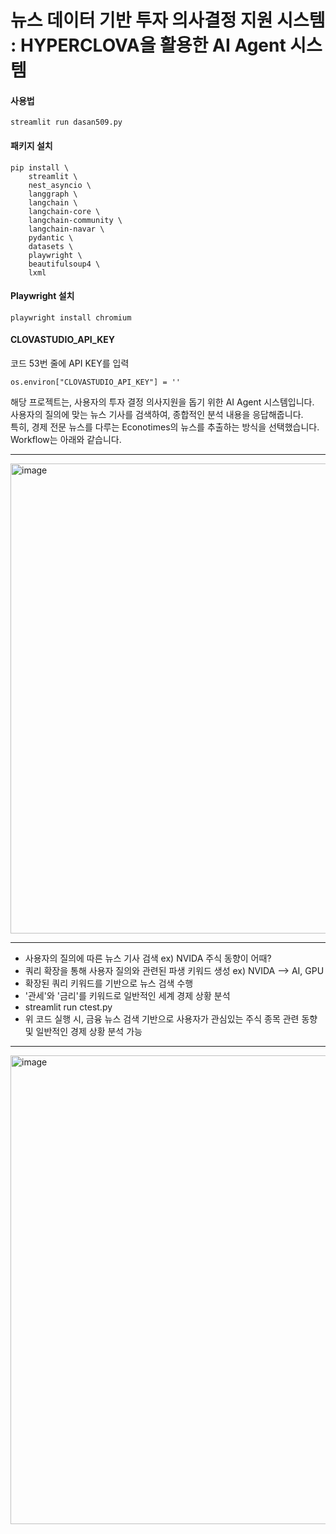# 뉴스 데이터 기반 투자 의사결정 지원 시스템 : HYPERCLOVA을 활용한 AI Agent 시스템

#### 사용법
```
streamlit run dasan509.py
```

#### 패키지 설치
```
pip install \
    streamlit \
    nest_asyncio \
    langgraph \
    langchain \
    langchain-core \
    langchain-community \
    langchain-navar \
    pydantic \
    datasets \
    playwright \
    beautifulsoup4 \
    lxml
```

#### Playwright 설치
```
playwright install chromium
```

#### CLOVASTUDIO_API_KEY
코드 53번 줄에 API KEY를 입력
```
os.environ["CLOVASTUDIO_API_KEY"] = ''
```

해당 프로젝트는, 사용자의 투자 결정 의사지원을 돕기 위한 AI Agent 시스템입니다.  
사용자의 질의에 맞는 뉴스 기사를 검색하여, 종합적인 분석 내용을 응답해줍니다.  
특히, 경제 전문 뉴스를 다루는 Econotimes의 뉴스를 추출하는 방식을 선택했습니다.  
Workflow는 아래와 같습니다.  

----------------------------------------
  



<img width="1827" height="752" alt="image" src="https://github.com/user-attachments/assets/a35942ff-f549-4555-acbe-b9768d544a5e" />

----------------------------------------

- 사용자의 질의에 따른 뉴스 기사 검색  ex) NVIDA 주식 동향이 어때?
- 쿼리 확장을 통해 사용자 질의와 관련된 파생 키워드 생성 ex) NVIDA --> AI, GPU
- 확장된 쿼리 키워드를 기반으로 뉴스 검색 수행
- '관세'와 '금리'를 키워드로 일반적인 세계 경제 상황 분석
- streamlit run ctest.py
- 위 코드 실행 시, 금융 뉴스 검색 기반으로 사용자가 관심있는 주식 종목 관련 동향 및 일반적인 경제 상황 분석 가능

-------------------------

<img width="781" height="750" alt="image" src="https://github.com/user-attachments/assets/e95874d4-f80f-40fc-814e-56e6ddd22a89" />

